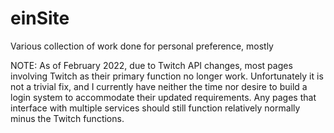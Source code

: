 # einSite
Various collection of work done for personal preference, mostly

NOTE: As of February 2022, due to Twitch API changes, most pages involving Twitch as their primary function no longer work. Unfortunately it is not a trivial fix, and I currently have neither the time nor desire to build a login system to accommodate their updated requirements. Any pages that interface with multiple services should still function relatively normally minus the Twitch functions.
